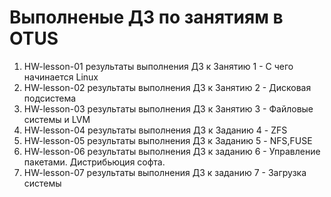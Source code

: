 # Выполненые ДЗ по занятиям в OTUS
1. HW-lesson-01 результаты выполнения ДЗ к Занятию 1 - С чего начинается Linux
2. HW-lesson-02 результаты выполнения ДЗ к Занятию 2 - Дисковая подсистема
3. HW-lesson-03 результаты выполнения ДЗ к Занятию 3 - Файловые системы и LVM
4. HW-lesson-04 результаты выполнения ДЗ к Заданию 4 - ZFS
5. HW-lesson-05 результаты выполнения ДЗ к Заданию 5 - NFS,FUSE
6. HW-lesson-06 результаты выполнения ДЗ к заданию 6 - Управление пакетами. Дистрибьюция софта.
7. HW-lesson-07 результаты выполнения ДЗ к заданию 7 - Загрузка системы
